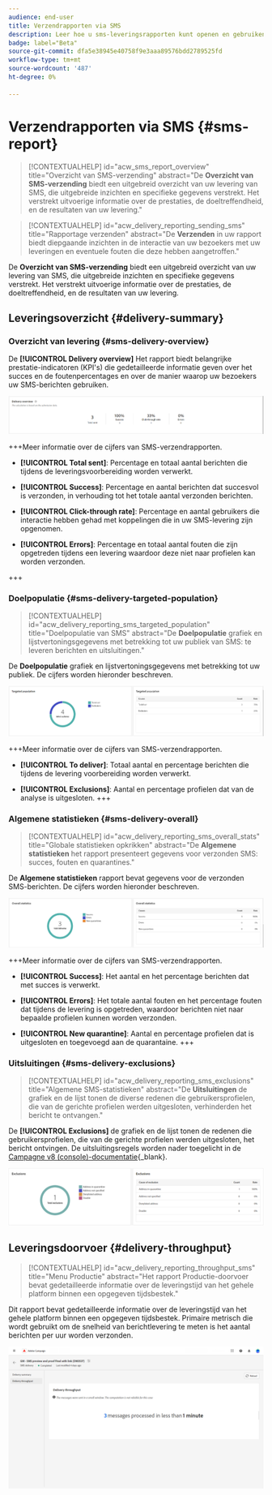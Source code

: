 ```yaml
---
audience: end-user
title: Verzendrapporten via SMS
description: Leer hoe u sms-leveringsrapporten kunt openen en gebruiken
badge: label="Beta"
source-git-commit: dfa5e38945e40758f9e3aaa89576bdd2789525fd
workflow-type: tm+mt
source-wordcount: '487'
ht-degree: 0%

---
```


# Verzendrapporten via SMS {#sms-report}

>[!CONTEXTUALHELP]
>id="acw_sms_report_overview"
>title="Overzicht van SMS-verzending"
>abstract="De **Overzicht van SMS-verzending** biedt een uitgebreid overzicht van uw levering van SMS, die uitgebreide inzichten en specifieke gegevens verstrekt. Het verstrekt uitvoerige informatie over de prestaties, de doeltreffendheid, en de resultaten van uw levering."

>[!CONTEXTUALHELP]
>id="acw_delivery_reporting_sending_sms"
>title="Rapportage verzenden"
>abstract="De **Verzenden** in uw rapport biedt diepgaande inzichten in de interactie van uw bezoekers met uw leveringen en eventuele fouten die deze hebben aangetroffen."

De **Overzicht van SMS-verzending** biedt een uitgebreid overzicht van uw levering van SMS, die uitgebreide inzichten en specifieke gegevens verstrekt. Het verstrekt uitvoerige informatie over de prestaties, de doeltreffendheid, en de resultaten van uw levering.

## Leveringsoverzicht {#delivery-summary}

### Overzicht van levering {#sms-delivery-overview}

De **[!UICONTROL Delivery overview]** Het rapport biedt belangrijke prestatie-indicatoren (KPI&#39;s) die gedetailleerde informatie geven over het succes en de foutenpercentages en over de manier waarop uw bezoekers uw SMS-berichten gebruiken.

![](assets/reporting_sms_3.png)

+++Meer informatie over de cijfers van SMS-verzendrapporten.

* **[!UICONTROL Total sent]**: Percentage en totaal aantal berichten die tijdens de leveringsvoorbereiding worden verwerkt.

* **[!UICONTROL Success]**: Percentage en aantal berichten dat succesvol is verzonden, in verhouding tot het totale aantal verzonden berichten.

* **[!UICONTROL Click-through rate]**: Percentage en aantal gebruikers die interactie hebben gehad met koppelingen die in uw SMS-levering zijn opgenomen.

* **[!UICONTROL Errors]**: Percentage en totaal aantal fouten die zijn opgetreden tijdens een levering waardoor deze niet naar profielen kan worden verzonden.

+++


### Doelpopulatie {#sms-delivery-targeted-population}


>[!CONTEXTUALHELP]
>id="acw_delivery_reporting_sms_targeted_population"
>title="Doelpopulatie van SMS"
>abstract="De **Doelpopulatie** grafiek en lijstvertoningsgegevens met betrekking tot uw publiek van SMS: te leveren berichten en uitsluitingen."

De **Doelpopulatie** grafiek en lijstvertoningsgegevens met betrekking tot uw publiek. De cijfers worden hieronder beschreven.

![](assets/reporting_sms_4.png)

+++Meer informatie over de cijfers van SMS-verzendrapporten.

* **[!UICONTROL To deliver]**: Totaal aantal en percentage berichten die tijdens de levering voorbereiding worden verwerkt.

* **[!UICONTROL Exclusions]**: Aantal en percentage profielen dat van de analyse is uitgesloten.
+++


### Algemene statistieken {#sms-delivery-overall}


>[!CONTEXTUALHELP]
>id="acw_delivery_reporting_sms_overall_stats"
>title="Globale statistieken opkrikken"
>abstract="De **Algemene statistieken** het rapport presenteert gegevens voor verzonden SMS: succes, fouten en quarantines."

De **Algemene statistieken** rapport bevat gegevens voor de verzonden SMS-berichten. De cijfers worden hieronder beschreven.

![](assets/reporting_sms_5.png)

+++Meer informatie over de cijfers van SMS-verzendrapporten.

* **[!UICONTROL Success]**: Het aantal en het percentage berichten dat met succes is verwerkt.

* **[!UICONTROL Errors]**: Het totale aantal fouten en het percentage fouten dat tijdens de levering is opgetreden, waardoor berichten niet naar bepaalde profielen kunnen worden verzonden.

* **[!UICONTROL New quarantine]**: Aantal en percentage profielen dat is uitgesloten en toegevoegd aan de quarantaine.
+++

### Uitsluitingen {#sms-delivery-exclusions}


>[!CONTEXTUALHELP]
>id="acw_delivery_reporting_sms_exclusions"
>title="Algemene SMS-statistieken"
>abstract="De **Uitsluitingen** de grafiek en de lijst tonen de diverse redenen die gebruikersprofielen, die van de gerichte profielen werden uitgesloten, verhinderden het bericht te ontvangen."


De **[!UICONTROL Exclusions]** de grafiek en de lijst tonen de redenen die gebruikersprofielen, die van de gerichte profielen werden uitgesloten, het bericht ontvingen. De uitsluitingsregels worden nader toegelicht in de [Campagne v8 (console)-documentatie](https://experienceleague.adobe.com/docs/campaign/campaign-v8/send/failures/delivery-failures.html#sms-quarantines){_blank}.

![](assets/reporting_sms_6.png)

## Leveringsdoorvoer {#delivery-throughput}

>[!CONTEXTUALHELP]
>id="acw_delivery_reporting_throughput_sms"
>title="Menu Productie"
>abstract="Het rapport Productie-doorvoer bevat gedetailleerde informatie over de leveringstijd van het gehele platform binnen een opgegeven tijdsbestek."

Dit rapport bevat gedetailleerde informatie over de leveringstijd van het gehele platform binnen een opgegeven tijdsbestek. Primaire metrisch die wordt gebruikt om de snelheid van berichtlevering te meten is het aantal berichten per uur worden verzonden.

![](assets/reporting_sms_2.png)

